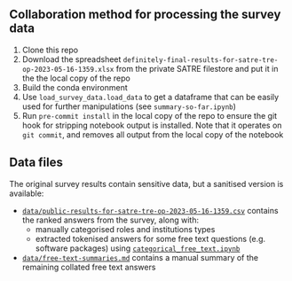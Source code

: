 ## Collaboration method for processing the survey data

1. Clone this repo
2. Download the spreadsheet `definitely-final-results-for-satre-tre-op-2023-05-16-1359.xlsx` from the private SATRE filestore and put it in the the local copy of the repo
3. Build the conda environment
4. Use `load_survey_data.load_data` to get a dataframe that can be easily used for further manipulations (see `summary-so-far.ipynb`)
5. Run `pre-commit install` in the local copy of the repo to ensure the git hook for stripping notebook output is installed. Note that it operates on `git commit`, and removes all output from the local copy of the notebook

## Data files

The original survey results contain sensitive data, but a sanitised version is available:

- [`data/public-results-for-satre-tre-op-2023-05-16-1359.csv`](data/public-results-for-satre-tre-op-2023-05-16-1359.csv) contains the ranked answers from the survey, along with:
  - manually categorised roles and institutions types
  - extracted tokenised answers for some free text questions (e.g. software packages) using [`categorical_free_text.ipynb`](categorical_free_text.ipynb)
- [`data/free-text-summaries.md`](data/free-text-summaries.md) contains a manual summary of the remaining collated free text answers
